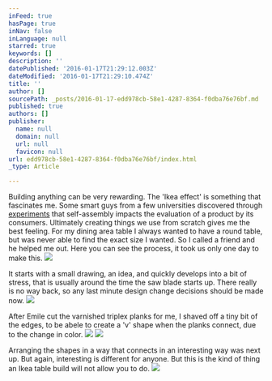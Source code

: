 ```yaml
---
inFeed: true
hasPage: true
inNav: false
inLanguage: null
starred: true
keywords: []
description: ''
datePublished: '2016-01-17T21:29:12.003Z'
dateModified: '2016-01-17T21:29:10.474Z'
title: ''
author: []
sourcePath: _posts/2016-01-17-edd978cb-58e1-4287-8364-f0dba76e76bf.md
published: true
authors: []
publisher:
  name: null
  domain: null
  url: null
  favicon: null
url: edd978cb-58e1-4287-8364-f0dba76e76bf/index.html
_type: Article

---
```

Building anything can be very rewarding. The 'Ikea effect' is something that fascinates me. Some smart guys from a few universities discovered through [experiments][0] that self-assembly impacts the evaluation of a product by its consumers. Ultimately creating things we use from scratch gives me the best feeling. For my dining area table I always wanted to have a round table, but was never able to find the exact size I wanted. So I called a friend and he helped me out. Here you can see the process, it took us only one day to make this. ![](https://the-grid-user-content.s3-us-west-2.amazonaws.com/87595bf7-73a1-4ffe-8532-0d9e25e8087d.jpg)

It starts with a small drawing, an idea, and quickly develops into a bit of stress, that is usually around the time the saw blade starts up. There really is no way back, so any last minute design change decisions should be made now. ![](https://the-grid-user-content.s3-us-west-2.amazonaws.com/1c2341ca-084d-4f0b-8677-f5f48dcbe8b0.jpg)

After Emile cut the varnished triplex planks for me, I shaved off a tiny bit of the edges, to be abele to create a 'v' shape when the planks connect, due to the change in color.
![](https://the-grid-user-content.s3-us-west-2.amazonaws.com/b95cc173-b8ad-4be6-8006-a08d14cf8af5.jpg)
![](https://the-grid-user-content.s3-us-west-2.amazonaws.com/a8a8c518-8806-40ac-98c6-463d2e6d5628.jpg)

Arranging the shapes in a way that connects in an interesting way was next up. But again, interesting is different for anyone. But this is the kind of thing an Ikea table build will not allow you to do. ![](https://the-grid-user-content.s3-us-west-2.amazonaws.com/08e192c8-1707-4bc8-a16d-857da3a2d735.jpg)

[0]: https://en.wikipedia.org/wiki/IKEA_effect